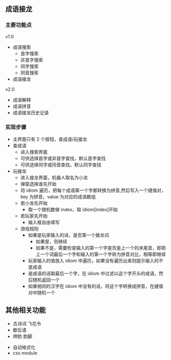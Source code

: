 ## 成语接龙

### 主要功能点

v1.0

- 成语搜索
  - 首字搜索
  - 非首字搜索
  - 同字搜索
  - 同音搜索
- 成语接龙

v2.0

- 成语解释
- 成语拼音
- 成语接龙历史记录

### 实现步骤

- 主界面只有 2 个按钮，查成语/玩接龙
- 查成语
  - 进入搜索界面
  - 可供选择首字或非首字查找，默认首字查找
  - 可供选择同字或同音查找，默认同字查找
- 玩接龙
  - 进入接龙界面，机器人取名为小龙
  - 弹窗选择谁先开始
  - 将 idiom 遍历，把每个成语第一个字都转换为拼音,然后写入一个键值对，key 为拼音，value 为对应的成语数组
  - 若小龙先开始
    - 取一个随机数做 index，取 idiom[index]开始
  - 若玩家先开始
    - 输入框自由填写
  - 游戏规则
    - 如果是玩家输入的话，是否第一个接龙词
      - 如果是，则继续
      - 如果不是，需要检查输入的第一个字是否是上一个的末尾音，即把上一个词最后一个字和输入的第一个字转为拼音对比，相等即继续
    - 玩家输入的值放入 idiom 中遍历，如果没有遍历出来则提示输入的不是成语
    - 是成语的话取最后一个字，在 idiom 中过滤以这个字开头的成语，然后随机返回一个
    - 如果相同的汉字在 idiom 中没有的话，将这个字转换成拼音，在键值对中随机一个

## 其他相关功能

- 古诗词 飞花令
- 歇后语
- 押韵 韵脚

<!-- todo -->

- 自动格式化
- css module
